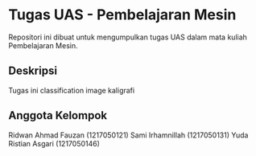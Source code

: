 # Tugas UAS - Pembelajaran Mesin

Repositori ini dibuat untuk mengumpulkan tugas UAS dalam mata kuliah Pembelajaran Mesin.

## Deskripsi

Tugas ini classification image kaligrafi

## Anggota Kelompok

Ridwan Ahmad Fauzan (1217050121)
Sami Irhamnillah (1217050131)
Yuda Ristian Asgari (1217050146)

